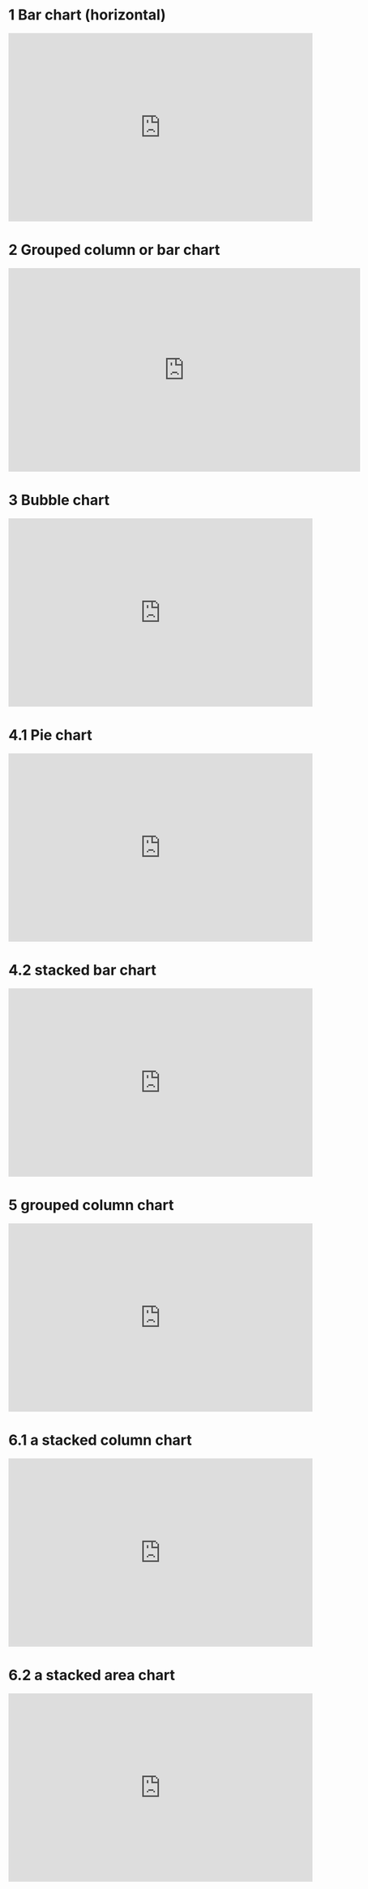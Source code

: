 # 1 Bar chart (horizontal)

<iframe width="600" height="371" seamless frameborder="0" scrolling="no" src="https://docs.google.com/spreadsheets/d/1PcI7MjiZjBXiMxKcJVijztHAByv8PlND8avOvec_7wE/pubchart?oid=482751926&amp;format=interactive"></iframe>

# 2 Grouped column or bar chart

<iframe width="694" height="401" seamless frameborder="0" scrolling="no" src="https://docs.google.com/spreadsheets/d/1PcI7MjiZjBXiMxKcJVijztHAByv8PlND8avOvec_7wE/pubchart?oid=1891987733&amp;format=interactive"></iframe>

# 3 Bubble chart

<iframe width="600" height="371" seamless frameborder="0" scrolling="no" src="https://docs.google.com/spreadsheets/d/1PcI7MjiZjBXiMxKcJVijztHAByv8PlND8avOvec_7wE/pubchart?oid=1972262586&amp;format=interactive"></iframe>

# 4.1 Pie chart

<iframe width="600" height="371" seamless frameborder="0" scrolling="no" src="https://docs.google.com/spreadsheets/d/1PcI7MjiZjBXiMxKcJVijztHAByv8PlND8avOvec_7wE/pubchart?oid=1795833777&amp;format=interactive"></iframe>

# 4.2 stacked bar chart 

<iframe width="600" height="371" seamless frameborder="0" scrolling="no" src="https://docs.google.com/spreadsheets/d/1PcI7MjiZjBXiMxKcJVijztHAByv8PlND8avOvec_7wE/pubchart?oid=1694538787&amp;format=interactive"></iframe>

# 5 grouped column chart
<iframe width="600" height="371" seamless frameborder="0" scrolling="no" src="https://docs.google.com/spreadsheets/d/1PcI7MjiZjBXiMxKcJVijztHAByv8PlND8avOvec_7wE/pubchart?oid=430937014&amp;format=interactive"></iframe>

# 6.1  a stacked column chart
<iframe width="600" height="371" seamless frameborder="0" scrolling="no" src="https://docs.google.com/spreadsheets/d/1PcI7MjiZjBXiMxKcJVijztHAByv8PlND8avOvec_7wE/pubchart?oid=813771279&amp;format=interactive"></iframe>

# 6.2 a stacked area chart
<iframe width="600" height="371" seamless frameborder="0" scrolling="no" src="https://docs.google.com/spreadsheets/d/1PcI7MjiZjBXiMxKcJVijztHAByv8PlND8avOvec_7wE/pubchart?oid=1461652011&amp;format=interactive"></iframe>
